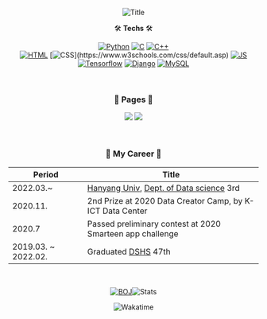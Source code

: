<div align="center">

![Title](https://capsule-render.vercel.app/api?type=rect&color=timeGradient&text=%20%20%23Kim_Dohoon%20%20&fontAlign=50&fontSize=50&textBg=true)


🛠 <b>Techs</b> 🛠

[![Python](https://img.shields.io/badge/Python-3766AB?style=flat-square&logo=Python&logoColor=white)](https://www.python.org/)
[![C](https://img.shields.io/badge/C-A8B9CC?style=flat-square&logo=C&logoColor=white)](https://devdocs.io/c/)
[![C++](https://img.shields.io/badge/C++-00599C?style=flat-square&logo=C%2B%2B&logoColor=white)](https://learn.microsoft.com/en-us/cpp/?view=msvc-170)<br>
[![HTML](https://img.shields.io/badge/HTML-E34F26?style=flat-square&logo=HTML5&logoColor=white)](https://www.w3schools.com/TAGS/default.asp)
[![CSS](https://img.shields.io/badge/CSS-1572B6?style=flat-square&logo=css3&logoColor=white")](https://www.w3schools.com/css/default.asp)
[![JS](https://img.shields.io/badge/JS-ffb13b?style=flat-square&logo=javascript&logoColor=white)](https://www.w3schools.com/js/default.asp)<br>
[![Tensorflow](https://img.shields.io/badge/Tensorflow-FF6F00?style=flat-square&logo=Tensorflow&logoColor=white)](https://www.tensorflow.org/?hl=ko)
[![Django](https://img.shields.io/badge/Django-092E20?style=flat-square&logo=Django&logoColor=white)](https://www.djangoproject.com/)
[![MySQL](https://img.shields.io/badge/Mysql-E6B91E?style=flat-square&logo=MySql&logoColor=white)](https://www.mysql.com/)

<br>
<h3>📃 <b>Pages</b> 📃</h3>

<a href="https://github.com/tt-adisoh" target="_blank"><img src="https://img.shields.io/badge/Github-181717.svg?&style=for-the-badge&logo=GitHub&logoColor=white"/></a>
<a href="https://www.instagram.com/kdh.yu/" target="_blank"><img src="https://img.shields.io/badge/Instagram-E4405F.svg?&style=for-the-badge&logo=instagram&logoColor=white"/></a>

<br>

<h3 align="center">📎 <b>My Career</b> 📎</h3>

|Period|Title|
|----|----|
|2022.03.~| [Hanyang Univ](https://www.hanyang.ac.kr/), [Dept. of Data science](https://hyds.hanyang.ac.kr/) 3rd|
|2020.11.| 2nd Prize at 2020 Data Creator Camp, by K-ICT Data Center|
|2020.7| Passed preliminary contest at 2020 Smarteen app challenge|
|2019.03. ~ 2022.02.| Graduated [DSHS](https://www.dshs.kr/) 47th|

<br>

[![BOJ](http://mazassumnida.wtf/api/v2/generate_badge?boj=kdhyu)](https://solved.ac/profile/kdhyu)![Stats](https://github-readme-stats.vercel.app/api/top-langs/?username=tt-adisoh&layout=compact&show_icons=true&theme=material-palenight&hide_border=true)

![Wakatime](https://github-readme-stats.vercel.app/api/wakatime?username=kdhyu&theme=material-palenight&hide_border=true)

</div>
